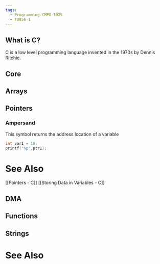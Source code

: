 ```yaml
---
tags:
  - Programming-CMPU-1025
  - TU856-1
---
```

## What is C?
C is a low level programming language invented in the 1970s by Dennis Ritchie.

## Core

## Arrays


## Pointers
### Ampersand
This symbol returns the address location of a variable

```c showlinenumbers
int var1 = 10;
printf("%p",ptr1);
```

# See Also
[[Pointers - C]]
[[Storing Data in Variables - C]]

## DMA



## Functions


## Strings


# See Also
